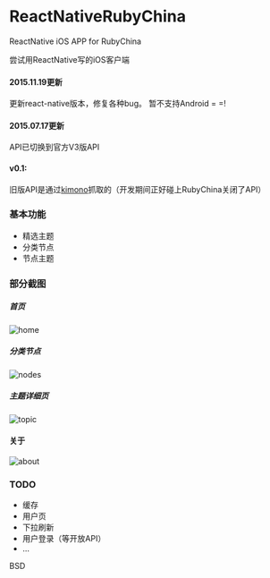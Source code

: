 # ReactNativeRubyChina
ReactNative iOS APP for RubyChina

尝试用ReactNative写的iOS客户端

#### 2015.11.19更新
更新react-native版本，修复各种bug。
暂不支持Android  = =!

#### 2015.07.17更新

API已切换到官方V3版API


#### v0.1:

旧版API是通过[kimono](https://www.kimonolabs.com)抓取的（开发期间正好碰上RubyChina关闭了API）

### 基本功能
- 精选主题
- 分类节点
- 节点主题

### 部分截图
##### 首页
![home](http://henter.qiniudn.com/ios/home.png)

##### 分类节点
![nodes](http://henter.qiniudn.com/ios/nodes.png)

##### 主题详细页
![topic](http://henter.qiniudn.com/ios/topic.png)


#### 关于
![about](http://henter.qiniudn.com/ios/about.png)



### TODO
- 缓存
- 用户页
- 下拉刷新
- 用户登录（等开放API）
- ...

BSD

